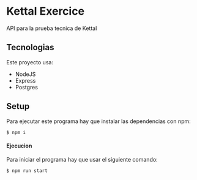 # Kettal Exercice

API para la prueba tecnica de Kettal


## Tecnologias

Este proyecto usa:

- NodeJS
- Express
- Postgres

## Setup

Para ejecutar este programa hay que instalar las dependencias con npm:

```
$ npm i
```

#### Ejecucion

Para iniciar el programa hay que usar el siguiente comando:

```
$ npm run start
```
